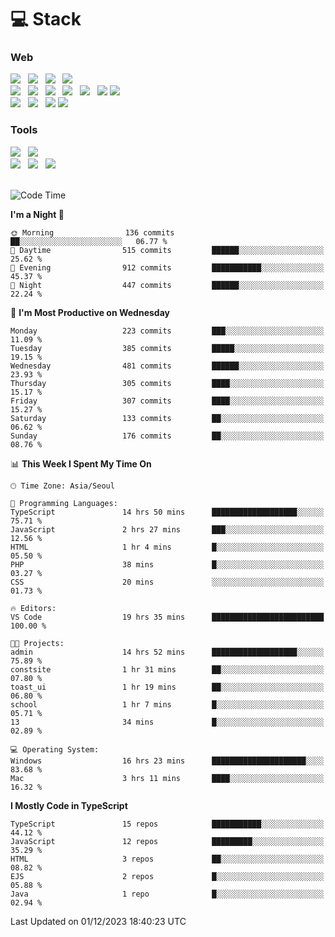 <h1>💻 Stack</h1>
<div>
 <h3>Web</h3>
 <!-- badge : https://shields.io/ -->
 <!-- icon : https://simpleicons.org/?q=Get -->
 <img src="https://img.shields.io/badge/HTML5-e74c3c?style=flat-square&logo=HTML5&logoColor=white"/> &nbsp 
 <img src="https://img.shields.io/badge/CSS3-0A84FF?style=flat-square&logo=CSS3&logoColor=white"/> &nbsp 
 <img src="https://img.shields.io/badge/JavaScript-FFCD11?style=flat-square&logo=JavaScript&logoColor=white"/> &nbsp 
 <img src="https://img.shields.io/badge/TypeScript-3075C0?style=flat-square&logo=TypeScript&logoColor=white"/>
 <br/>
 <img src="https://img.shields.io/badge/Next-000000?style=flat-square&logo=nextdotjs&logoColor=white"/> &nbsp 
 <img src="https://img.shields.io/badge/React-00BCF6?style=flat-square&logo=React&logoColor=white"/> &nbsp 
 <img src="https://img.shields.io/badge/Redux-764ABC?style=flat-square&logo=Redux&logoColor=white"/> &nbsp
 <img src="https://img.shields.io/badge/Recoil-3578E5?style=flat-square&logo=recoil&logoColor=white"/> &nbsp
 <img src="https://img.shields.io/badge/React-Query-FF4154?style=flat-square&logo=reactquery&logoColor=white"/> &nbsp 
 <img src="https://img.shields.io/badge/styled%2Dcomponents-DB7093?style=flat-square&logo=styled%2Dcomponents&logoColor=white"/>
 <img src="https://img.shields.io/badge/CSS Modules-000000?style=flat-square&logo=CSS Modules&logoColor=white"/> &nbsp 
 <br/>
 <img src="https://img.shields.io/badge/Node-339933?style=flat-square&logo=Node.js&logoColor=white"/> &nbsp 
 <img src="https://img.shields.io/badge/Express-000000?style=flat-square&logo=Express&logoColor=white"/> &nbsp 
 <img src="https://img.shields.io/badge/MongoDB-47A248?style=flat-square&logo=MongoDB&logoColor=white"/>
 <img src="https://img.shields.io/badge/MariaDB-003545?style=flat-square&logo=mariadb&logoColor=white"/>
 
 <h3>Tools</h3>
 <img src="https://img.shields.io/badge/Visual Studio Code-007ACC?style=flat-square&logo=Visual Studio Code&logoColor=white"/> &nbsp 
 <img src="https://img.shields.io/badge/Postman-FF6C37?style=flat-square&logo=Postman&logoColor=white"/> &nbsp
 <br>
 <img src="https://img.shields.io/badge/Adobe Photoshop-31A8FF?style=flat-square&logo=Adobe Photoshop&logoColor=white"/> &nbsp 
 <img src="https://img.shields.io/badge/Adobe Illustrator-FF9A00?style=flat-square&logo=Adobe Illustrator&logoColor=white"/> &nbsp 
 <img src="https://img.shields.io/badge/Figma-F24E1E?style=flat-square&logo=Figma&logoColor=white"/> &nbsp
</div>

<br>

<!--START_SECTION:waka-->
![Code Time](http://img.shields.io/badge/Code%20Time-674%20hrs%201%20min-blue)

**I'm a Night 🦉** 

```text
🌞 Morning                136 commits         ██░░░░░░░░░░░░░░░░░░░░░░░   06.77 % 
🌆 Daytime                515 commits         ██████░░░░░░░░░░░░░░░░░░░   25.62 % 
🌃 Evening                912 commits         ███████████░░░░░░░░░░░░░░   45.37 % 
🌙 Night                  447 commits         ██████░░░░░░░░░░░░░░░░░░░   22.24 % 
```
📅 **I'm Most Productive on Wednesday** 

```text
Monday                   223 commits         ███░░░░░░░░░░░░░░░░░░░░░░   11.09 % 
Tuesday                  385 commits         █████░░░░░░░░░░░░░░░░░░░░   19.15 % 
Wednesday                481 commits         ██████░░░░░░░░░░░░░░░░░░░   23.93 % 
Thursday                 305 commits         ████░░░░░░░░░░░░░░░░░░░░░   15.17 % 
Friday                   307 commits         ████░░░░░░░░░░░░░░░░░░░░░   15.27 % 
Saturday                 133 commits         ██░░░░░░░░░░░░░░░░░░░░░░░   06.62 % 
Sunday                   176 commits         ██░░░░░░░░░░░░░░░░░░░░░░░   08.76 % 
```


📊 **This Week I Spent My Time On** 

```text
🕑︎ Time Zone: Asia/Seoul

💬 Programming Languages: 
TypeScript               14 hrs 50 mins      ███████████████████░░░░░░   75.71 % 
JavaScript               2 hrs 27 mins       ███░░░░░░░░░░░░░░░░░░░░░░   12.56 % 
HTML                     1 hr 4 mins         █░░░░░░░░░░░░░░░░░░░░░░░░   05.50 % 
PHP                      38 mins             █░░░░░░░░░░░░░░░░░░░░░░░░   03.27 % 
CSS                      20 mins             ░░░░░░░░░░░░░░░░░░░░░░░░░   01.73 % 

🔥 Editors: 
VS Code                  19 hrs 35 mins      █████████████████████████   100.00 % 

🐱‍💻 Projects: 
admin                    14 hrs 52 mins      ███████████████████░░░░░░   75.89 % 
constsite                1 hr 31 mins        ██░░░░░░░░░░░░░░░░░░░░░░░   07.80 % 
toast_ui                 1 hr 19 mins        ██░░░░░░░░░░░░░░░░░░░░░░░   06.80 % 
school                   1 hr 7 mins         █░░░░░░░░░░░░░░░░░░░░░░░░   05.71 % 
13                       34 mins             █░░░░░░░░░░░░░░░░░░░░░░░░   02.89 % 

💻 Operating System: 
Windows                  16 hrs 23 mins      █████████████████████░░░░   83.68 % 
Mac                      3 hrs 11 mins       ████░░░░░░░░░░░░░░░░░░░░░   16.32 % 
```

**I Mostly Code in TypeScript** 

```text
TypeScript               15 repos            ███████████░░░░░░░░░░░░░░   44.12 % 
JavaScript               12 repos            █████████░░░░░░░░░░░░░░░░   35.29 % 
HTML                     3 repos             ██░░░░░░░░░░░░░░░░░░░░░░░   08.82 % 
EJS                      2 repos             █░░░░░░░░░░░░░░░░░░░░░░░░   05.88 % 
Java                     1 repo              █░░░░░░░░░░░░░░░░░░░░░░░░   02.94 % 
```




 Last Updated on 01/12/2023 18:40:23 UTC
<!--END_SECTION:waka-->

